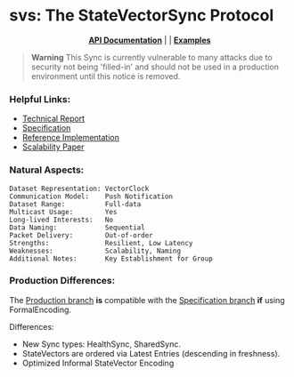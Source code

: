 # svs: The StateVectorSync Protocol

<div align="center">

[**API Documentation**](https://pkg.go.dev/github.com/justincpresley/ndn-sync/pkg/svs) | | [**Examples**](/examples/svs/README.md)

</div>

> **Warning**
> This Sync is currently vulnerable to many attacks due to security not being 'filled-in' and should not be used in a production environment until this notice is removed.


### Helpful Links:
* [Technical Report](https://named-data.net/wp-content/uploads/2021/07/ndn-0073-r2-SVS.pdf)
* [Specification](https://named-data.github.io/StateVectorSync/)
* [Reference Implementation](https://github.com/named-data/ndn-svs)
* [Scalability Paper](https://dl.acm.org/doi/pdf/10.1145/3517212.3559485)


### Natural Aspects:
```
Dataset Representation: VectorClock
Communication Model:    Push Notification
Dataset Range:          Full-data
Multicast Usage:        Yes
Long-lived Interests:   No
Data Naming:            Sequential
Packet Delivery:        Out-of-order
Strengths:              Resilient, Low Latency
Weaknesses:             Scalability, Naming
Additional Notes:       Key Establishment for Group
```


### Production Differences:
The [Production branch](https://github.com/justincpresley/ndn-sync/tree/production) **is** compatible with the [Specification branch](https://github.com/justincpresley/ndn-sync/tree/specification) **if** using FormalEncoding.

Differences:
* New Sync types: HealthSync, SharedSync.
* StateVectors are ordered via Latest Entries (descending in freshness).
* Optimized Informal StateVector Encoding
